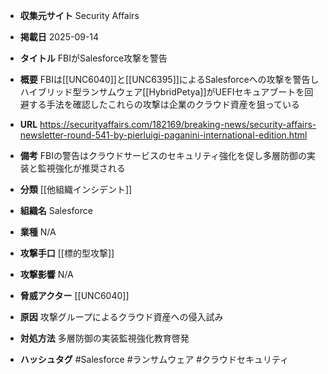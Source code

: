 - **収集元サイト**
Security Affairs

- **掲載日**
2025-09-14

- **タイトル**
FBIがSalesforce攻撃を警告

- **概要**
FBIは[[UNC6040]]と[[UNC6395]]によるSalesforceへの攻撃を警告しハイブリッド型ランサムウェア[[HybridPetya]]がUEFIセキュアブートを回避する手法を確認したこれらの攻撃は企業のクラウド資産を狙っている

- **URL**
https://securityaffairs.com/182169/breaking-news/security-affairs-newsletter-round-541-by-pierluigi-paganini-international-edition.html

- **備考**
FBIの警告はクラウドサービスのセキュリティ強化を促し多層防御の実装と監視強化が推奨される

- **分類**
[[他組織インシデント]]

- **組織名**
Salesforce

- **業種**
N/A

- **攻撃手口**
[[標的型攻撃]]

- **攻撃影響**
N/A

- **脅威アクター**
[[UNC6040]]

- **原因**
攻撃グループによるクラウド資産への侵入試み

- **対処方法**
多層防御の実装監視強化教育啓発

- **ハッシュタグ**
#Salesforce #ランサムウェア #クラウドセキュリティ
